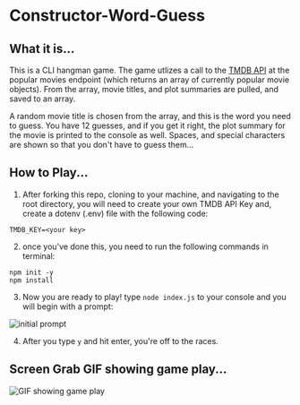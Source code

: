 # Constructor-Word-Guess

## What it is...

This is a CLI hangman game.  The game utlizes a call to the [TMDB API](https://developers.themoviedb.org/3/movies/get-popular-movies) at the popular movies endpoint (which returns an array of currently popular movie objects). From the array, movie titles, and plot summaries are pulled, and saved to an array. 

A random movie title is chosen from the array, and this is the word you need to guess. You have 12 guesses, and if you get it right, the plot summary for the movie is printed to the console as well. Spaces, and special characters are shown so that you don't have to guess them... 

## How to Play...

1. After forking this repo, cloning to your machine, and navigating to the root directory, you will need to create your own TMDB API Key and, create a dotenv (.env) file with the following code:

```
TMDB_KEY=<your key>
```
2. once you've done this, you need to run the following commands in terminal:

```
npm init -y
npm install
```
3. Now you are ready to play! type ``` node index.js ``` to your console and you will begin with a prompt:

![initial prompt](https://media.giphy.com/media/POHpUqZ9uGSf5sKAWP/giphy.gif) 

4. After you type ``` y ``` and hit enter, you're off to the races. 

## Screen Grab GIF showing game play... 

![GIF showing game play](https://media.giphy.com/media/3HDfX2T3t1neTyhSnG/giphy.gif)
